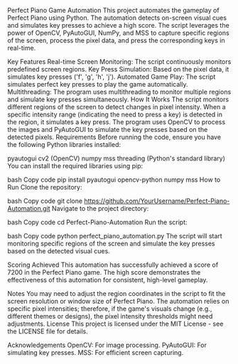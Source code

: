 Perfect Piano Game Automation
This project automates the gameplay of Perfect Piano using Python. The automation detects on-screen visual cues and simulates key presses to achieve a high score. The script leverages the power of OpenCV, PyAutoGUI, NumPy, and MSS to capture specific regions of the screen, process the pixel data, and press the corresponding keys in real-time.

Key Features
Real-time Screen Monitoring: The script continuously monitors predefined screen regions.
Key Press Simulation: Based on the pixel data, it simulates key presses ('f', 'g', 'h', 'j').
Automated Game Play: The script simulates perfect key presses to play the game automatically.
Multithreading: The program uses multithreading to monitor multiple regions and simulate key presses simultaneously.
How It Works
The script monitors different regions of the screen to detect changes in pixel intensity.
When a specific intensity range (indicating the need to press a key) is detected in the region, it simulates a key press.
The program uses OpenCV to process the images and PyAutoGUI to simulate the key presses based on the detected pixels.
Requirements
Before running the code, ensure you have the following Python libraries installed:

pyautogui
cv2 (OpenCV)
numpy
mss
threading (Python's standard library)
You can install the required libraries using pip:

bash
Copy code
pip install pyautogui opencv-python numpy mss
How to Run
Clone the repository:

bash
Copy code
git clone https://github.com/YourUsername/Perfect-Piano-Automation.git
Navigate to the project directory:

bash
Copy code
cd Perfect-Piano-Automation
Run the script:

bash
Copy code
python perfect_piano_automation.py
The script will start monitoring specific regions of the screen and simulate the key presses based on the detected visual cues.

Scoring Achieved
This automation has successfully achieved a score of 7200 in the Perfect Piano game. The high score demonstrates the effectiveness of this automation for consistent, high-level gameplay.

Notes
You may need to adjust the region coordinates in the script to fit the screen resolution or window size of Perfect Piano.
The automation relies on specific pixel intensities; therefore, if the game's visuals change (e.g., different themes or designs), the pixel intensity thresholds might need adjustments.
License
This project is licensed under the MIT License - see the LICENSE file for details.

Acknowledgements
OpenCV: For image processing.
PyAutoGUI: For simulating key presses.
MSS: For efficient screen capturing.
